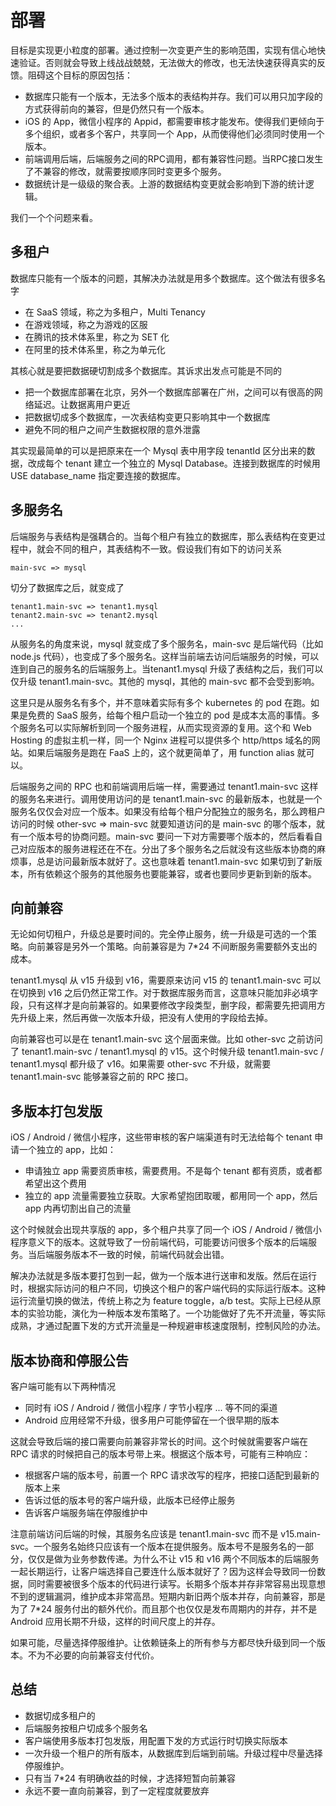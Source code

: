 # 部署

目标是实现更小粒度的部署。通过控制一次变更产生的影响范围，实现有信心地快速验证。否则就会导致上线战战兢兢，无法做大的修改，也无法快速获得真实的反馈。阻碍这个目标的原因包括：

* 数据库只能有一个版本，无法多个版本的表结构并存。我们可以用只加字段的方式获得前向的兼容，但是仍然只有一个版本。
* iOS 的 App，微信小程序的 Appid，都需要审核才能发布。使得我们更倾向于多个组织，或者多个客户，共享同一个 App，从而使得他们必须同时使用一个版本。
* 前端调用后端，后端服务之间的RPC调用，都有兼容性问题。当RPC接口发生了不兼容的修改，就需要按顺序同时变更多个服务。
* 数据统计是一级级的聚合表。上游的数据结构变更就会影响到下游的统计逻辑。

我们一个个问题来看。

## 多租户

数据库只能有一个版本的问题，其解决办法就是用多个数据库。这个做法有很多名字

* 在 SaaS 领域，称之为多租户，Multi Tenancy
* 在游戏领域，称之为游戏的区服
* 在腾讯的技术体系里，称之为 SET 化
* 在阿里的技术体系里，称之为单元化

其核心就是要把数据硬切割成多个数据库。其诉求出发点可能是不同的

* 把一个数据库部署在北京，另外一个数据库部署在广州，之间可以有很高的网络延迟。让数据离用户更近
* 把数据切成多个数据库，一次表结构变更只影响其中一个数据库
* 避免不同的租户之间产生数据权限的意外泄露

其实现最简单的可以是把原来在一个 Mysql 表中用字段 tenantId 区分出来的数据，改成每个 tenant 建立一个独立的 Mysql Database。连接到数据库的时候用 USE database_name 指定要连接的数据库。

## 多服务名

后端服务与表结构是强耦合的。当每个租户有独立的数据库，那么表结构在变更过程中，就会不同的租户，其表结构不一致。假设我们有如下的访问关系

```
main-svc => mysql
```

切分了数据库之后，就变成了

```
tenant1.main-svc => tenant1.mysql
tenant2.main-svc => tenant2.mysql
...
```

从服务名的角度来说，mysql 就变成了多个服务名，main-svc 是后端代码（比如 node.js 代码），也变成了多个服务名。这样当前端去访问后端服务的时候，可以连到自己的服务名的后端服务上。当tenant1.mysql 升级了表结构之后，我们可以仅升级 tenant1.main-svc。其他的 mysql，其他的 main-svc 都不会受到影响。

这里只是从服务名有多个，并不意味着实际有多个 kubernetes 的 pod 在跑。如果是免费的 SaaS 服务，给每个租户启动一个独立的 pod 是成本太高的事情。多个服务名可以实际解析到同一个服务进程，从而实现资源的复用。这个和 Web Hosting 的虚拟主机一样，同一个 Nginx 进程可以提供多个 http/https 域名的网站。如果后端服务是跑在 FaaS 上的，这个就更简单了，用 function alias 就可以。

后端服务之间的 RPC 也和前端调用后端一样，需要通过 tenant1.main-svc 这样的服务名来进行。调用使用访问的是 tenant1.main-svc 的最新版本，也就是一个服务名仅仅会对应一个版本。如果没有给每个租户分配独立的服务名，那么跨租户访问的时候 other-svc => main-svc 就要知道访问的是 main-svc 的哪个版本，就有一个版本号的协商问题。main-svc 要问一下对方需要哪个版本的，然后看看自己对应版本的服务进程还在不在。分出了多个服务名之后就没有这些版本协商的麻烦事，总是访问最新版本就好了。这也意味着 tenant1.main-svc 如果切到了新版本，所有依赖这个服务的其他服务也要能兼容，或者也要同步更新到新的版本。

## 向前兼容

无论如何切租户，升级总是要时间的。完全停止服务，统一升级是可选的一个策略。向前兼容是另外一个策略。向前兼容是为 7*24 不间断服务需要额外支出的成本。

tenant1.mysql 从 v15 升级到 v16，需要原来访问 v15 的 tenant1.main-svc 可以在切换到 v16 之后仍然正常工作。对于数据库服务而言，这意味只能加非必填字段，只有这样才是向前兼容的。如果要修改字段类型，删字段，都需要先把调用方先升级上来，然后再做一次版本升级，把没有人使用的字段给去掉。

向前兼容也可以是在 tenant1.main-svc 这个层面来做。比如 other-svc 之前访问了 tenant1.main-svc / tenant1.mysql 的 v15。这个时候升级 tenant1.main-svc / tenant1.mysql 都升级了 v16。如果需要 other-svc 不升级，就需要 tenant1.main-svc 能够兼容之前的 RPC 接口。

## 多版本打包发版

iOS / Android / 微信小程序，这些带审核的客户端渠道有时无法给每个 tenant 申请一个独立的 app，比如：

* 申请独立 app 需要资质审核，需要费用。不是每个 tenant 都有资质，或者都希望出这个费用
* 独立的 app 流量需要独立获取。大家希望抱团取暖，都用同一个 app，然后 app 内再切割出自己的流量

这个时候就会出现共享版的 app，多个租户共享了同一个 iOS / Android / 微信小程序意义下的版本。这就导致了一份前端代码，可能要访问很多个版本的后端服务。当后端服务版本不一致的时候，前端代码就会出错。

解决办法就是多版本要打包到一起，做为一个版本进行送审和发版。然后在运行时，根据实际访问的租户不同，切换这个租户的客户端代码的实际运行版本。这种运行流量切换的做法，传统上称之为 feature toggle，a/b test。实际上已经从原本的实验功能，演化为一种版本发布策略了。一个功能做好了先不开流量，等实际成熟，才通过配置下发的方式开流量是一种规避审核速度限制，控制风险的办法。

## 版本协商和停服公告

客户端可能有以下两种情况

* 同时有 iOS / Android / 微信小程序 / 字节小程序 ... 等不同的渠道
* Android 应用经常不升级，很多用户可能停留在一个很早期的版本

这就会导致后端的接口需要向前兼容非常长的时间。这个时候就需要客户端在 RPC 请求的时候把自己的版本号带上来。根据这个版本号，可能有三种响应：

* 根据客户端的版本号，前置一个 RPC 请求改写的程序，把接口适配到最新的版本上来
* 告诉过低的版本号的客户端升级，此版本已经停止服务
* 告诉客户端服务端在停服维护中

注意前端访问后端的时候，其服务名应该是 tenant1.main-svc 而不是 v15.main-svc。一个服务名始终只应该有一个版本在提供服务。版本号不是服务名的一部分，仅仅是做为业务参数传递。为什么不让 v15 和 v16 两个不同版本的后端服务一起长期运行，让客户端选择自己要连什么版本就好了？因为这样会导致同一份数据，同时需要被很多个版本的代码进行读写。长期多个版本并存非常容易出现意想不到的逻辑漏洞，维护成本非常高昂。短期内新旧两个版本并存，向前兼容，那是为了 7*24 服务付出的额外代价。而且那个也仅仅是发布周期内的并存，并不是 Android 应用长期不升级，这样的时间尺度上的并存。

如果可能，尽量选择停服维护。让依赖链条上的所有参与方都尽快升级到同一个版本。不为不必要的向前兼容支付代价。

## 总结

* 数据切成多租户的
* 后端服务按租户切成多个服务名
* 客户端使用多版本打包发版，用配置下发的方式运行时切换实际版本
* 一次升级一个租户的所有版本，从数据库到后端到前端。升级过程中尽量选择停服维护。
* 只有当 7*24 有明确收益的时候，才选择短暂向前兼容
* 永远不要一直向前兼容，到了一定程度就要放弃

